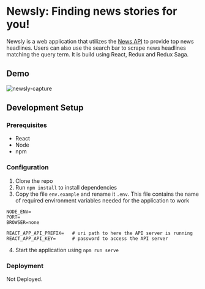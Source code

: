 # Newsly: Finding news stories for you!
Newsly is a web application that utilizes the [News API](https://newsapi.org/) to 
provide top news headlines. Users can also use the search bar to scrape news headlines
matching the query term. It is build using React, Redux and Redux Saga.

## Demo 
![newsly-capture](newsly-capture.gif)

## Development Setup

### Prerequisites
- React
- Node
- npm

### Configuration
1) Clone the repo
2) Run `npm install` to install dependencies
3) Copy the file `env.example` and rename it `.env`. This file contains the name of required environment variables needed for the application to work

```
NODE_ENV=
PORT=
BROWSER=none

REACT_APP_API_PREFIX=   # uri path to here the API server is running
REACT_APP_API_KEY=      # password to access the API server
```
4) Start the application using `npm run serve`

### Deployment
Not Deployed.

